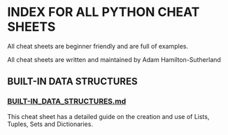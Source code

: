 # INDEX FOR ALL PYTHON CHEAT SHEETS

All cheat sheets are beginner friendly and are full of examples.

All cheat sheets are written and maintained by Adam Hamilton-Sutherland

## BUILT-IN DATA STRUCTURES

### [BUILT-IN_DATA_STRUCTURES.md](https://github.com/hamilton-sutherland/python_cheatsheets/blob/master/built-in_data_structures.md)

This cheat sheet has a detailed guide on the creation and use of Lists, Tuples, Sets and Dictionaries.
